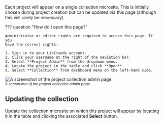 Each project will appear on a single collection microsite. This is initially
chosen during project creation but can be updated via this page (although
this will rarely be necessary).

??? question "How do I open this page?"

    Administrator or editor rights are required to access this page. If you
    have the correct rights:

    1. Sign in to your LibCrowds account.
    2. Click your username at the right of the naviation bar.
    3. Select **Project Admin** from the dropdown menu.
    4. Locate the project in the table and click **Open**.
    5. Select **Collection** from dashboard menu on the left-hand side.

![A screenshot of the project collection admin page](/assets/img/admin-project-collection.png?raw=true)
<br><small>*A screenshot of the project collection admin page*</small>

## Updating the collection

Update the collection microsite on which this project will appear by locating
it in the table and clicking the associated **Select** button.
